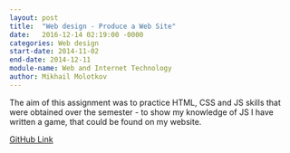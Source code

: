 ```yaml
---
layout: post
title:  "Web design - Produce a Web Site"
date:   2016-12-14 02:19:00 -0000
categories: Web design
start-date: 2014-11-02
end-date: 2014-12-11
module-name: Web and Internet Technology
author: Mikhail Molotkov
---
```

The aim of this assignment was to practice HTML, CSS and JS skills that were obtained over the semester - to show my knowledge of JS I have written a game, that could be found on my website.

[GitHub Link][link-to]

[link-to]: https://github.com/MikhailMS/WebSite
